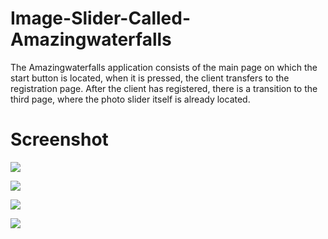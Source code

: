 # Image-Slider-Called-Amazingwaterfalls
The Amazingwaterfalls application consists of the main page on which the start button is located, when it is pressed, the client transfers to the registration page. After the client has registered, there is a transition to the third page, where the photo slider itself is already located.
# Screenshot
![](https://github.com/AlionaShvets/Image-Slider-Called-Amazingwaterfalls/blob/master/Screen/main.png)

![](https://github.com/AlionaShvets/Image-Slider-Called-Amazingwaterfalls/blob/master/Screen/sign.png)

![](https://github.com/AlionaShvets/Image-Slider-Called-Amazingwaterfalls/blob/master/Screen/slide1.png)

![](https://github.com/AlionaShvets/Image-Slider-Called-Amazingwaterfalls/blob/master/Screen/slide2.png)
